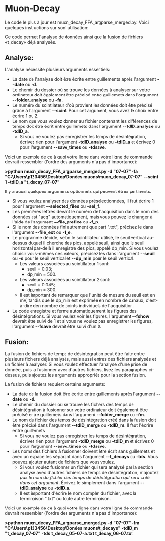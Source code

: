# Muon-Decay
Le code le plus à jour est muon_decay_FFA_argparse_merged.py. Voici quelques instructions sur sont utilisation:

Ce code permet l'analyse de données ainsi que la fusion de fichiers «t_decay» déjà analysés.

## Analyse:

L'analyse nécessite plusieurs arguments essentiels: 
- La date de l'analyse doit être écrite entre guillements après l'argument **--date** ou **-d**. 
- Le chemin du dossier où se trouve les données à analyser sur votre ordinateur doit également être précisé entre guillemets dans l'argument **--folder_analyse** ou **-fa**. 
- Le numéro du scintilateur d'où provient les données doit être précisé grâce à l'argument **--scint**. Pour cet argument, vous avez le choix entre écrire 1 ou 2. 
- Le nom que vous voulez donner au fichier contenant les différences de temps doit être écrit entre guillemets dans l'argument **--tdID_analyse** ou **-tdID_a**. 
    - Si vous ne voulez pas enregistrer les temps de désintégration, écrivez rien pour l'argument **-tdID_analyse** ou **-tdID_a** et écrivez 0 pour l'argument **--save_times** ou **-tdsave**.

Voici un exemple de ce à quoi votre ligne dans votre ligne de commande devrait ressembler (l'ordre des arguments n'a pas d'importance):

**>python muon_decay_FFA_argparse_merged.py -d "07-07" -fa "C:\Users\p123456\Desktop\Donées muons\muon_decay_07-07" --scint 1 -tdID_a "t_decay_07-07"**

Il y a aussi quelques arguments optionnels qui peuvent êtres pertinents: 
- Si vous voulez analyser des données préselectionnées, il faut écrire 1 pour l'argument **--selected_files** ou **-sel_f**. 
- Les premières lettres devant le numéro de l'acquisition dans le nom des données est "acq" automatiquement, mais vous pouvez le changer à l'aide de l'argument **--file_prefixe** ou **-f_p**. 
- Si le nom des données fini autrement que part ".txt", précisez le dans l'argument **--file_ext** ou **-f_e**. 
- Le programme décide, selon le scintillateur utilisé, le seuil vertical au-dessus duquel il cherche des pics, appelé seuil, ainsi que le seuil horizontal par-delà il enregistre des pics, appelé dp_min.  Si vous voulez choisir vous-mêmes ces valeurs, précisez les dans l'argument **--seuil** ou **-s** pour le seuil vertical et **--dp_min** pour le seuil vertical.
   - Les valeurs associées au scintillateur 1 sont:
       - seuil = 0.03;
       - dp_min = 500.
   - Les valeurs associées au scintillateur 2 sont:
       - seuil = 0.045;
       - dp_min = 300.
   - Il est important de remarquer que l'unité de mesure du seuil est en mV, tandis que le dp_min est exprimée en nombre de canaux, c'est-à-dire den nombre de points individuels de l'acquisition.
- Le code enregistre et ferme automatiquement les figures des désintégrations. Si vous voulez voir les figures, l'argument -**-fshow** devrait être suivi de 1 et si vous ne voulez pas enregistrer les figures, l'argument **--fsave** devrait être suivi d'un 0.

## Fusion:

La fusion de fichiers de temps de désintégration peut être faite entre plusieurs fichiers déjà analysés, mais aussi entres des fichiers analysés et un fichier à analyser. Si vous voulez effectuer l'analyse d'une prise de donnée, puis la fusionner avec d'autres fichiers, lisez les paragraphes ci-dessus, puis ajoutez les arguments appropriés pour la section fusion.

La fusion de fichiers requiert certains arguments:
- La date de la fusion doit être écrite entre guillements après l'argument **--date** ou **-d**. 
- Le chemin du dossier où se trouve les fichers des temps de désintégration à fusionner sur votre ordinateur doit également être précisé entre guillemets dans l'argument **--folder_merge** ou **-fm**. 
- Le nom du fichier des temps de désintégration créé dans la fusion doit être précisé dans l'argument **--tdID_merge** ou **-tdID_m**. Il faut l'écrire entre guillemets
    - Si vous ne voulez pas enregistrer les temps de désintégration, écrivez rien pour l'argument **-tdID_merge** ou **-tdID_m** et écrivez 0 pour l'argument **--save_times** ou **-tdsave**.
- Les noms des fichiers à fusionner doivent être écrit sans guillemets et avec un espace les séparant dans l'argument **--t_decays** ou **-tds**. Vous pouvez ajouter autant de fichiers que vous voulez. 
   - Si vous voulez fusionner un fichier qui sera analysé par la section analyse avec d'autres fichiers de temps de désintégration, n'ajoutez *pas le nom du fichier des temps de désintégration qui sera créé dans cet argument*. Écrivez le simplement dans l'argument **--tdID_analyse** ou **-tdID_a**.
   - Il est important d'écrire le nom complet du fichier, avec la terminaison ".txt" ou toute autre terminaison.

Voici un exemple de ce à quoi votre ligne dans votre ligne de commande devrait ressembler (l'ordre des arguments n'a pas d'importance):

**>python muon_decay_FFA_argparse_merged.py -d "07-07" -fm "C:\Users\p123456\Desktop\Donées muons\t_decays" -tdID_m "t_decay_07-07" -tds t_decay_05-07-a.txt t_decay_06-07.txt**
